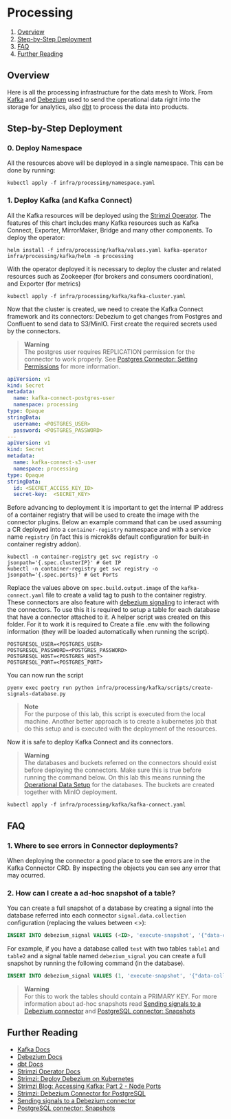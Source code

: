 # Processing

1. [Overview](#overview)
1. [Step-by-Step Deployment](#step-by-step-deployment)
1. [FAQ](#faq)
1. [Further Reading](#further-reading)

## Overview

Here is all the processing infrastructure for the data mesh to Work. From
[Kafka](https://kafka.apache.org/documentation/#gettingStarted) and
[Debezium](https://debezium.io/documentation/) used to send
the operational data right into the storage for analytics, also [dbt](https://docs.getdbt.com/) to process
the data into products.

## Step-by-Step Deployment

### 0. Deploy Namespace

All the resources above will be deployed in a single namespace. This can be done by running:

```shell
kubectl apply -f infra/processing/namespace.yaml
```

### 1. Deploy Kafka (and Kafka Connect)

All the Kafka resources will be deployed using the [Strimzi Operator](https://strimzi.io/). The features
of this chart includes many Kafka resources such as Kafka Connect, Exporter, MirrorMaker, Bridge and many
other components. To deploy the operator:

```shell
helm install -f infra/processing/kafka/values.yaml kafka-operator infra/processing/kafka/helm -n processing
```

With the operator deployed it is necessary to deploy the cluster and related resources such as Zookeeper
(for brokers and consumers coordination), and Exporter (for metrics)

```shell
kubectl apply -f infra/processing/kafka/kafka-cluster.yaml
```

Now that the cluster is created, we need to create the Kafka Connect framework and its connectors: Debezium
to get changes from Postgres and Confluent to send data to S3/MinIO. First create the required
secrets used by the connectors.

> **Warning** </br>
> The postgres user requires REPLICATION permission for the connector to work properly. See
> [Postgres Connector: Setting Permissions](https://debezium.io/documentation/reference/stable/connectors/postgresql.html#postgresql-permissions)
> for more information.

```yaml
apiVersion: v1
kind: Secret
metadata:
  name: kafka-connect-postgres-user
  namespace: processing
type: Opaque
stringData:
  username: <POSTGRES_USER>
  password: <POSTGRES_PASSWORD>
---
apiVersion: v1
kind: Secret
metadata:
  name: kafka-connect-s3-user
  namespace: processing
type: Opaque
stringData:
  id: <SECRET_ACCESS_KEY_ID>
  secret-key:  <SECRET_KEY>
```

Before advancing to deployment it is important to get the internal IP address of a container registry that will
be used to create the image with the connector plugins. Below an example command that can be used assuming
a CR deployed into a `container-registry` namespace and with a service name `registry` (in fact this is
microk8s default configuration for built-in container registry addon).

```shell
kubectl -n container-registry get svc registry -o jsonpath='{.spec.clusterIP}' # Get IP
kubectl -n container-registry get svc registry -o jsonpath='{.spec.ports}' # Get Ports
```

Replace the values above on `spec.build.output.image` of the `kafka-connect.yaml` file to create a valid tag
to push to the container registry. These connectors are also feature with
[debezium signaling](https://debezium.io/documentation/reference/stable/configuration/signalling.html) to
interact with the connectors. To use this it is required to setup a table for each database that have a
connector attached to it. A helper script was created on this folder. For it to work it is required to
Create a file .env with the following information (they will be loaded automatically when running the script).

```shell
POSTGRESQL_USER=<POSTGRES_USER>
POSTGRESQL_PASSWORD=<POSTGRES_PASSWORD>
POSTGRESQL_HOST=<POSTGRES_HOST>
POSTGRESQL_PORT=<POSTGRES_PORT>
```

You can now run the script

```shell
pyenv exec poetry run python infra/processing/kafka/scripts/create-signals-database.py
```

> **Note** </br>
> For the purpose of this lab, this script is executed from the local machine. Another better approach
> is to create a kubernetes job that do this setup and is executed with the deployment of the resources.

Now it is safe to deploy Kafka Connect and its connectors.

> **Warning** </br>
> The databases and buckets referred on the connectors should exist before deploying the connectors. Make
> sure this is true before running the command below. On this lab this means running the
> [Operational Data Setup](../../operational/setup-operational-data.ipynb) for the databases. The buckets
> are created together with MinIO deployment.

```shell
kubectl apply -f infra/processing/kafka/kafka-connect.yaml
```

## FAQ

### 1. Where to see errors in Connector deployments?

When deploying the connector a good place to see the errors are in the Kafka Connector CRD. By inspecting
the objects you can see any error that may ocurred.

### 2. How can I create a ad-hoc snapshot of a table?

You can create a full snapshot of a database by creating a signal into the database referred into each
connector `signal.data.collection` configuration (replacing the values between <>):

```sql
INSERT INTO debezium_signal VALUES (<ID>, 'execute-snapshot', '{"data-collections": [<TABLE_LIST>]}')
```

For example, if you have a database called `test` with two tables `table1` and `table2` and a signal table
named `debezium_signal` you can create a full snapshot by running the following command (in the database).

```sql
INSERT INTO debezium_signal VALUES (1, 'execute-snapshot', '{"data-collections": ["public.table1", "public.table2"]}')
```

> **Warning** </br>
> For this to work the tables should contain a PRIMARY KEY. For more information about ad-hoc snapshots
> read
> [Sending signals to a Debezium connector](https://debezium.io/documentation/reference/stable/configuration/signalling.html)
> and
> [PostgreSQL connector: Snapshots](https://debezium.io/documentation/reference/stable/connectors/postgresql.html#postgresql-snapshots)

## Further Reading

* [Kafka Docs](https://kafka.apache.org/documentation/#gettingStarted)
* [Debezium Docs](https://debezium.io/documentation/)
* [dbt Docs](https://docs.getdbt.com/)
* [Strimzi Operator Docs](https://strimzi.io/documentation/)
* [Strimzi: Deploy Debezium on Kubernetes](https://debezium.io/documentation/reference/stable/operations/kubernetes.html)
* [Strimzi Blog: Accessing Kafka: Part 2 - Node Ports](https://strimzi.io/blog/2019/04/23/accessing-kafka-part-2/)
* [Strimzi: Debezium Connector for PostgreSQL](https://debezium.io/documentation/reference/stable/connectors/postgresql.html)
* [Sending signals to a Debezium connector](https://debezium.io/documentation/reference/stable/configuration/signalling.html)
* [PostgreSQL connector: Snapshots](https://debezium.io/documentation/reference/stable/connectors/postgresql.html#postgresql-snapshots)
